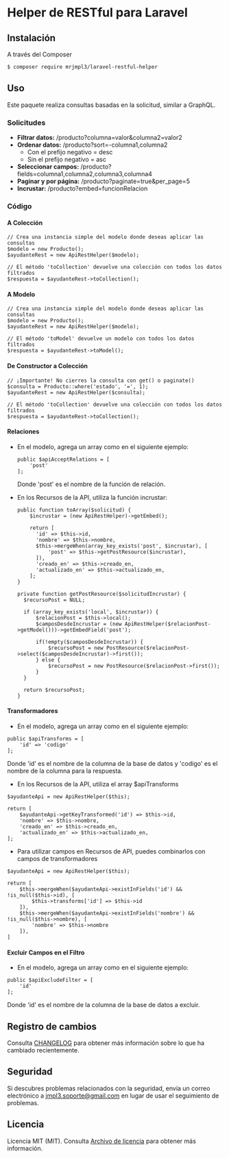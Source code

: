 # Helper de RESTful para Laravel

## Instalación

A través del Composer

``` bash
$ composer require mrjmpl3/laravel-restful-helper
```

## Uso

Este paquete realiza consultas basadas en la solicitud, similar a GraphQL.

### Solicitudes

- **Filtrar datos:** /producto?columna=valor&columna2=valor2
- **Ordenar datos:** /producto?sort=-columna1,columna2
    - Con el prefijo negativo = desc
    - Sin el prefijo negativo = asc
- **Seleccionar campos:** /producto?fields=columna1,columna2,columna3,columna4
- **Paginar y por página:** /producto?paginate=true&per_page=5
- **Incrustar:** /producto?embed=funcionRelacion

### Código

#### A Colección

```
// Crea una instancia simple del modelo donde deseas aplicar las consultas
$modelo = new Producto();
$ayudanteRest = new ApiRestHelper($modelo);
          
// El método 'toCollection' devuelve una colección con todos los datos filtrados
$respuesta = $ayudanteRest->toCollection();
```
      
#### A Modelo

```
// Crea una instancia simple del modelo donde deseas aplicar las consultas
$modelo = new Producto();           
$ayudanteRest = new ApiRestHelper($modelo);
                
// El método 'toModel' devuelve un modelo con todos los datos filtrados
$respuesta = $ayudanteRest->toModel();
```
      
#### De Constructor a Colección

```
// ¡Importante! No cierres la consulta con get() o paginate()
$consulta = Producto::where('estado', '=', 1);
$ayudanteRest = new ApiRestHelper($consulta);
          
// El método 'toCollection' devuelve una colección con todos los datos filtrados
$respuesta = $ayudanteRest->toCollection();
```
      
#### Relaciones

- En el modelo, agrega un array como en el siguiente ejemplo:

    ```
    public $apiAcceptRelations = [
        'post'
    ];
    ```
    Donde 'post' es el nombre de la función de relación.
                
- En los Recursos de la API, utiliza la función incrustar:

    ```
    public function toArray($solicitud) {
        $incrustar = (new ApiRestHelper)->getEmbed();
                
        return [
          'id' => $this->id,
          'nombre' => $this->nombre,
          $this->mergeWhen(array_key_exists('post', $incrustar), [
              'post' => $this->getPostResource($incrustar),
          ]),
          'creado_en' => $this->creado_en,
          'actualizado_en' => $this->actualizado_en,
        ];
    }
            
    private function getPostResource($solicitudIncrustar) {
      $recursoPost = NULL;
                
      if (array_key_exists('local', $incrustar)) {
          $relacionPost = $this->local();                    
          $camposDesdeIncrustar = (new ApiRestHelper($relacionPost->getModel()))->getEmbedField('post');
                    
          if(!empty($camposDesdeIncrustar)) {
              $recursoPost = new PostResource($relacionPost->select($camposDesdeIncrustar)->first());
          } else {
              $recursoPost = new PostResource($relacionPost->first());
          }
      }
            
      return $recursoPost;
    }
    ```
#### Transformadores

- En el modelo, agrega un array como en el siguiente ejemplo:
	
```
public $apiTransforms = [
    'id' => 'codigo'
];
```
		
Donde 'id' es el nombre de la columna de la base de datos y 'codigo' es el nombre de la columna para la respuesta.
	
- En los Recursos de la API, utiliza el array $apiTransforms
	
```
$ayudanteApi = new ApiRestHelper($this);

return [
    $ayudanteApi->getKeyTransformed('id') => $this->id,
    'nombre' => $this->nombre,
    'creado_en' => $this->creado_en,
    'actualizado_en' => $this->actualizado_en,
];
```

- Para utilizar campos en Recursos de API, puedes combinarlos con campos de transformadores
    
```
$ayudanteApi = new ApiRestHelper($this);

return [
    $this->mergeWhen($ayudanteApi->existInFields('id') && !is_null($this->id), [
        $this->transforms['id'] => $this->id
    ]),
    $this->mergeWhen($ayudanteApi->existInFields('nombre') && !is_null($this->nombre), [
        'nombre' => $this->nombre
    ]),
]
```

#### Excluir Campos en el Filtro

- En el modelo, agrega un array como en el siguiente ejemplo:
	
```
public $apiExcludeFilter = [
    'id'
];
```
		
Donde 'id' es el nombre de la columna de la base de datos a excluir.

## Registro de cambios

Consulta [CHANGELOG](CHANGELOG.md) para obtener más información sobre lo que ha cambiado recientemente.

## Seguridad

Si descubres problemas relacionados con la seguridad, envía un correo electrónico a jmpl3.soporte@gmail.com en lugar de usar el seguimiento de problemas.

## Licencia

Licencia MIT (MIT). Consulta [Archivo de licencia](LICENSE.md) para obtener más información.

